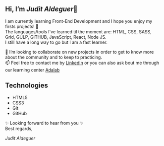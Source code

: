 ## Hi, I’m *Judit Aldeguer*👋  

I am currently learning Front-End Development and I hope you enjoy my firsts projects! 👀  
The languages/tools I've learned til the moment are: HTML, CSS, SASS, Grid, GULP, GITHUB, JavaScript, React, Node JS.  
I still have a long way to go but I am a fast learner.


💞️ I’m looking to collaborate on new projects in order to get to know more about the community and to keep to practicing.  
📫 Feel free to contact me  by [LinkedIn](https://www.linkedin.com/in/juditaldeguer/) or you can also ask bout me through our learning center [Adalab](https://adalab.es/contacto/)

## Technologies  
- HTML5 
- CSS3 
- Git 
- GitHub  
  
  
✨ Looking forward to hear from you ✨   
Best regards,  

*Judit Aldeguer* 

